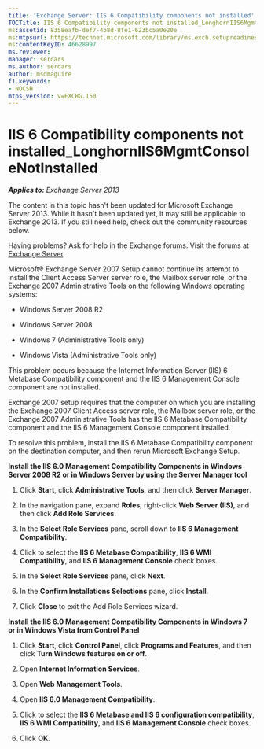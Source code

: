 ```yaml
---
title: 'Exchange Server: IIS 6 Compatibility components not installed'
TOCTitle: IIS 6 Compatibility components not installed_LonghornIIS6MgmtConsoleNotInstalled
ms:assetid: 8358eafb-def7-4b8d-8fe1-623bc5a0e20e
ms:mtpsurl: https://technet.microsoft.com/library/ms.exch.setupreadiness.longhorniis6mgmtconsolenotinstalled(v=EXCHG.150)
ms:contentKeyID: 46628997
ms.reviewer: 
manager: serdars
ms.author: serdars
author: msdmaguire
f1.keywords:
- NOCSH
mtps_version: v=EXCHG.150
---
```


# IIS 6 Compatibility components not installed\_LonghornIIS6MgmtConsoleNotInstalled

_**Applies to:** Exchange Server 2013_

The content in this topic hasn't been updated for Microsoft Exchange Server 2013. While it hasn't been updated yet, it may still be applicable to Exchange 2013. If you still need help, check out the community resources below.

Having problems? Ask for help in the Exchange forums. Visit the forums at [Exchange Server](https://social.technet.microsoft.com/forums/office/home?category=exchangeserver).

Microsoft® Exchange Server 2007 Setup cannot continue its attempt to install the Client Access Server server role, the Mailbox server role, or the Exchange 2007 Administrative Tools on the following Windows operating systems:

  - Windows Server 2008 R2

  - Windows Server 2008

  - Windows 7 (Administrative Tools only)

  - Windows Vista (Administrative Tools only)

This problem occurs because the Internet Information Server (IIS) 6 Metabase Compatibility component and the IIS 6 Management Console component are not installed.

Exchange 2007 setup requires that the computer on which you are installing the Exchange 2007 Client Access server role, the Mailbox server role, or the Exchange 2007 Administrative Tools has the IIS 6 Metabase Compatibility component and the IIS 6 Management Console component installed.

To resolve this problem, install the IIS 6 Metabase Compatibility component on the destination computer, and then rerun Microsoft Exchange Setup.

**Install the IIS 6.0 Management Compatibility Components in Windows Server 2008 R2 or in Windows Server by using the Server Manager tool**

1. Click **Start**, click **Administrative Tools**, and then click **Server Manager**.

2. In the navigation pane, expand **Roles**, right-click **Web Server (IIS)**, and then click **Add Role Services**.

3. In the **Select Role Services** pane, scroll down to **IIS 6 Management Compatibility**.

4. Click to select the **IIS 6 Metabase Compatibility**, **IIS 6 WMI Compatibility**, and **IIS 6 Management Console** check boxes.

5. In the **Select Role Services** pane, click **Next**.

6. In the **Confirm Installations Selections** pane, click **Install**.

7. Click **Close** to exit the Add Role Services wizard.

**Install the IIS 6.0 Management Compatibility Components in Windows 7 or in Windows Vista from Control Panel**

1. Click **Start**, click **Control Panel**, click **Programs and Features**, and then click **Turn Windows features on or off**.

2. Open **Internet Information Services**.

3. Open **Web Management Tools**.

4. Open **IIS 6.0 Management Compatibility**.

5. Click to select the **IIS 6 Metabase and IIS 6 configuration compatibility**, **IIS 6 WMI Compatibility**, and **IIS 6 Management Console** check boxes.

6. Click **OK**.
